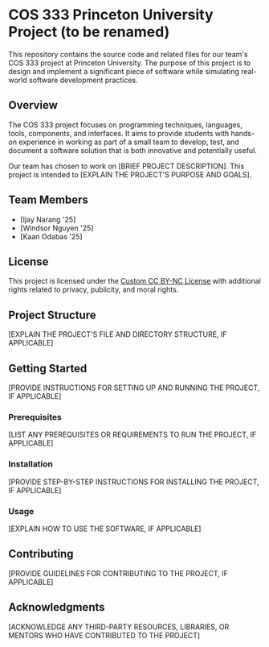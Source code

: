 # COS 333 Princeton University Project (to be renamed)

This repository contains the source code and related files for our team's COS 333 project at Princeton University. The purpose of this project is to design and implement a significant piece of software while simulating real-world software development practices.

## Overview

The COS 333 project focuses on programming techniques, languages, tools, components, and interfaces. It aims to provide students with hands-on experience in working as part of a small team to develop, test, and document a software solution that is both innovative and potentially useful.

Our team has chosen to work on [BRIEF PROJECT DESCRIPTION]. This project is intended to [EXPLAIN THE PROJECT'S PURPOSE AND GOALS].

## Team Members

- [Ijay Narang '25]
- [Windsor Nguyen '25]
- [Kaan Odabas '25]

## License

This project is licensed under the [Custom CC BY-NC License](LICENSE.md) with additional rights related to privacy, publicity, and moral rights.

## Project Structure

[EXPLAIN THE PROJECT'S FILE AND DIRECTORY STRUCTURE, IF APPLICABLE]

## Getting Started

[PROVIDE INSTRUCTIONS FOR SETTING UP AND RUNNING THE PROJECT, IF APPLICABLE]

### Prerequisites

[LIST ANY PREREQUISITES OR REQUIREMENTS TO RUN THE PROJECT, IF APPLICABLE]

### Installation

[PROVIDE STEP-BY-STEP INSTRUCTIONS FOR INSTALLING THE PROJECT, IF APPLICABLE]

### Usage

[EXPLAIN HOW TO USE THE SOFTWARE, IF APPLICABLE]

## Contributing

[PROVIDE GUIDELINES FOR CONTRIBUTING TO THE PROJECT, IF APPLICABLE]

## Acknowledgments

[ACKNOWLEDGE ANY THIRD-PARTY RESOURCES, LIBRARIES, OR MENTORS WHO HAVE CONTRIBUTED TO THE PROJECT]

